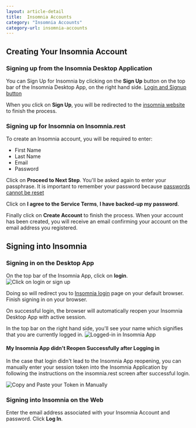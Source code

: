 ```yaml
---
layout: article-detail
title:  Insomnia Accounts
category: "Insomnia Accounts"
category-url: insomnia-accounts
---
```



## Creating Your Insomnia Account

### Signing up from the Insomnia Desktop Application 
You can Sign Up for Insomnia by clicking on the **Sign Up** button on the top bar of the Insomnia Desktop App, on the right hand side.
[Login and Signup button](https://app.insomnia.rest/app/authorize)

When you click on **Sign Up**, you will be redirected to the [insomnia website](https://app.insomnia.rest/app/signup) to finish the process.


### Signing up for Insomnia on Insomnia.rest
To create an Insomnia account, you will be required to enter:
* First Name
* Last Name
* Email
* Password

Click on **Proceed to Next Step**.  You'll be asked again to enter your passphrase.  It is important to remember your password because [passwords cannot be reset](https://docs.insomnia.rest/insomnia/security-features#passwords-cannot-be-reset)

Click on **I agree to the Service Terms**, **I have backed-up my password**.

Finally click on **Create Account** to finish the process.  When your account has been created, you will receive an email confirming your account on the email address you registered.


## Signing into Insomnia

### Signing in on the Desktop App
On the top bar of the Insomnia App, click on **login**.  
![Click on login or sign up](/assets/images/login-signup.png)

Doing so will redirect you to [Insomnia login](https://app.insomnia.rest/app/login/) page on your default browser.  Finish signing in on your browser.  

On successful login, the browser will automatically reopen your Insomnia Desktop App with active session.

In the top bar on the right hand side, you'll see your name which signifies that you are currently logged in.
![Logged-in in Insomnia App](/assets/images/logged-in-title-bar.png)

#### My Insomnia App didn't Reopen Successfully after Logging in
In the case that login didn't lead to the Insomnia App reopening, you can manually enter your session token into the Insomnia Application by following the instructions on the insomnia.rest screen after successful login.  

![Copy and Paste your Token in Manually](/assets/images/copy-paste-token-login.png)


### Signing into Insomnia on the Web
Enter the email address associated with your Insomnia Account and password.  Click **Log In**.  
